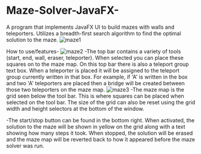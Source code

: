 # Maze-Solver-JavaFX-
A program that implements JavaFX UI to build mazes with walls and teleporters. Utilizes a breadth-first search algorithm to find the optimal solution to the maze.
![maze1](https://user-images.githubusercontent.com/99133333/185803628-321fcf21-d38a-4d74-8d20-1c1ca7c7b7de.png)


How to use/features-
![maze2](https://user-images.githubusercontent.com/99133333/185803853-a00b7eb7-87ef-4473-83a7-6166a9b14c2e.png)
-The top bar contains a variety of tools (start, end, wall, eraser, teleporter). When selected you can place these squares on to the maze map. On this top bar there is also a teleport group text box. When a teleporter is placed it will be assigned to the teleport group currently written in that box. For example, if 'A' is written in the box and two 'A' teleporters are placed then a bridge will be created between those two teleporters on the maze map.
![maze3](https://user-images.githubusercontent.com/99133333/185803875-8b96f6d8-4e6a-4b1c-9629-f1bab85bc230.png)
-The maze map is the grid seen below the tool bar. This is where squares can be placed when selected on the tool bar. The size of the grid can also be reset using the grid width and height selectors at the bottom of the window.

-The start/stop button can be found in the bottom right. When activated, the solution to the maze will be shown in yellow on the grid along with a text showing how many steps it took. When stopped, the solution will be erased and the maze map will be reverted back to how it appeared before the maze solver was run.
